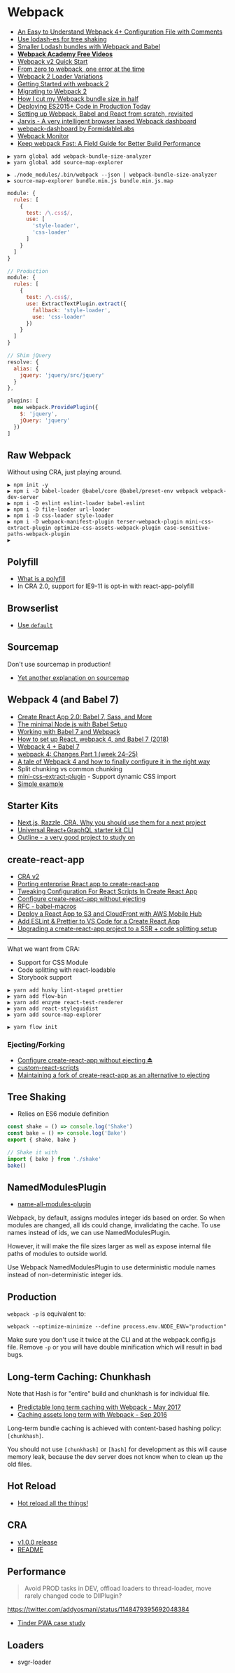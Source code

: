 # Webpack

* [An Easy to Understand Webpack 4+ Configuration File with Comments](https://medium.com/@timurcatakli/an-easy-to-understand-webpack-4-configuration-file-with-comments-6213882e9edf)
* [Use lodash-es for tree shaking](https://www.npmjs.com/package/lodash-es)
* [Smaller Lodash bundles with Webpack and Babel](https://nolanlawson.com/2018/03/20/smaller-lodash-bundles-with-webpack-and-babel/)
* [**Webpack Academy Free Videos**](https://webpack.academy/courses/enrolled/104961)
* [Webpack v2 Quick Start](http://bendyworks.com/blog/webpack-v2-quick-start)
* [From zero to webpack, one error at the time](http://www.jumoel.com/2017/zero-to-webpack.html)
* [Webpack 2 Loader Variations](http://andrewhfarmer.com/webpack-2-loader-variations/)
* [Getting Started with webpack 2](https://blog.madewithenvy.com/getting-started-with-webpack-2-ed2b86c68783)
* [Migrating to Webpack 2](https://javascriptplayground.com/blog/2016/10/moving-to-webpack-2/)
* [How I cut my Webpack bundle size in half](http://jmduke.com/posts/how-i-cut-my-webpack-bundle-size-in-half/)
* [Deploying ES2015+ Code in Production Today](https://philipwalton.com/articles/deploying-es2015-code-in-production-today/)
* [Setting up Webpack, Babel and React from scratch, revisited](https://stanko.github.io/webpack-babel-react-revisited/)
* [Jarvis - A very intelligent browser based Webpack dashboard](https://github.com/zouhir/jarvis)
* [webpack-dashboard by FormidableLabs](https://github.com/FormidableLabs/webpack-dashboard)
* [Webpack Monitor](http://webpackmonitor.com/)
* [Keep webpack Fast: A Field Guide for Better Build Performance](https://slack.engineering/keep-webpack-fast-a-field-guide-for-better-build-performance-f56a5995e8f1)

```
▶ yarn global add webpack-bundle-size-analyzer
▶ yarn global add source-map-explorer

▶ ./node_modules/.bin/webpack --json | webpack-bundle-size-analyzer
▶ source-map-explorer bundle.min.js bundle.min.js.map
```

```js
module: {
  rules: [
    {
      test: /\.css$/,
      use: [
        'style-loader',
        'css-loader'
      ]
    }
  ]
}

// Production
module: {
  rules: [
    {
      test: /\.css$/,
      use: ExtractTextPlugin.extract({
        fallback: 'style-loader',
        use: 'css-loader'
      })
    }
  ]
}
```

```js
// Shim jQuery
resolve: {
  alias: {
    jquery: 'jquery/src/jquery'
  }
},

plugins: [
  new webpack.ProvidePlugin({
    $: 'jquery',
    jQuery: 'jquery'
  })
]
```

## Raw Webpack

Without using CRA, just playing around.

```
▶ npm init -y
▶ npm i -D babel-loader @babel/core @babel/preset-env webpack webpack-dev-server
▶ npm i -D eslint eslint-loader babel-eslint
▶ npm i -D file-loader url-loader
▶ npm i -D css-loader style-loader
▶ npm i -D webpack-manifest-plugin terser-webpack-plugin mini-css-extract-plugin optimize-css-assets-webpack-plugin case-sensitive-paths-webpack-plugin
▶ 
```

## Polyfill

* [What is a polyfill](https://blog.kentcdodds.com/what-is-a-polyfill-acab87e8481e)
* In CRA 2.0, support for IE9-11 is opt-in with react-app-polyfill

## Browserlist

* [Use `default`](https://twitter.com/jamiebuilds/status/1022568918949408768)

## Sourcemap

Don't use sourcemap in production!

* [Yet another explanation on sourcemap](https://medium.com/@trungutt/yet-another-explanation-on-sourcemap-669797e418ce)

## Webpack 4 (and Babel 7)

* [Create React App 2.0: Babel 7, Sass, and More](https://reactjs.org/blog/2018/10/01/create-react-app-v2.html)
* [The minimal Node.js with Babel Setup](https://www.robinwieruch.de/minimal-node-js-babel-setup/)
* [Working with Babel 7 and Webpack](https://www.thebasement.be/working-with-babel-7-and-webpack/)
* [How to set up React, webpack 4, and Babel 7 (2018)](https://www.valentinog.com/blog/react-webpack-babel/)
* [Webpack 4 + Babel 7](https://medium.com/oredi/webpack-with-babel-7-b61f7caa9565)
* [webpack 4: Changes Part 1 (week 24–25)](https://medium.com/webpack/webpack-4-changes-part-1-week-24-25-fd4d77674e55)
* [A tale of Webpack 4 and how to finally configure it in the right way](https://hackernoon.com/a-tale-of-webpack-4-and-how-to-finally-configure-it-in-the-right-way-4e94c8e7e5c1)
* Split chunking vs common chunking
* [mini-css-extract-plugin](https://github.com/webpack-contrib/mini-css-extract-plugin) - Support dynamic CSS import
* [Simple example](https://hackernoon.com/how-to-build-a-react-project-from-scratch-using-webpack-4-and-babel-56d4a26afd32)

## Starter Kits

* [Next.js, Razzle, CRA. Why you should use them for a next project](https://hackernoon.com/next-js-razzle-cra-why-you-should-use-them-for-a-next-project-a78d320de97f)
* [Universal React+GraphQL starter kit CLI](https://github.com/reactql/cli)
* [Outline - a very good project to study on](https://www.getoutline.com/)

## create-react-app

* [CRA v2](https://github.com/facebook/create-react-app/issues/5103)
* [Porting enterprise React app to create-react-app](https://medium.com/@KarandikarMihir/porting-enterprise-react-app-to-create-react-app-bfb565a25460)
* [Tweaking Configuration For React Scripts In Create React App](https://medium.com/@shubheksha/tweaking-configuration-for-react-scripts-in-create-react-app-d91e9d03a42f)
* [Configure create-react-app without ejecting](https://medium.com/@kitze/configure-create-react-app-without-ejecting-d8450e96196a)
* [RFC - babel-macros](https://github.com/facebookincubator/create-react-app/issues/2730)
* [Deploy a React App to S3 and CloudFront with AWS Mobile Hub](https://aws.amazon.com/blogs/mobile/deploy-a-react-app-to-s3-and-cloudfront-with-aws-mobile-hub/)
* [Add ESLint & Prettier to VS Code for a Create React App](https://www.youtube.com/watch?v=bfyI9yl3qfE)
* [Upgrading a create-react-app project to a SSR + code splitting setup](https://medium.com/bucharestjs/upgrading-a-create-react-app-project-to-a-ssr-code-splitting-setup-9da57df2040a)

---

What we want from CRA:

* Support for CSS Module
* Code splitting with react-loadable
* Storybook support

```
▶ yarn add husky lint-staged prettier
▶ yarn add flow-bin
▶ yarn add enzyme react-test-renderer
▶ yarn add react-styleguidist
▶ yarn add source-map-explorer

▶ yarn flow init
```

### Ejecting/Forking

* [Configure create-react-app without ejecting ⏏](https://medium.com/@kitze/configure-create-react-app-without-ejecting-d8450e96196a)
* [custom-react-scripts](https://github.com/kitze/custom-react-scripts)
* [Maintaining a fork of create-react-app as an alternative to ejecting](https://medium.com/@denis.zhbankov/maintaining-a-fork-of-create-react-app-as-an-alternative-to-ejecting-c555e8eb2b63)

## Tree Shaking

* Relies on ES6 module definition

```js
const shake = () => console.log('Shake')
const bake = () => console.log('Bake')
export { shake, bake }

// Shake it with
import { bake } from './shake'
bake()
```

## NamedModulesPlugin

* [name-all-modules-plugin](https://github.com/timse/name-all-modules-plugin)

Webpack, by default, assigns modules integer ids based on order. So when modules are changed, all ids could change, invalidating the cache. To use names instead of ids, we can use NamedModulesPlugin.

However, it will make the file sizes larger as well as expose internal file paths of modules to outside world.

Use Webpack NamedModulesPlugin to use deterministic module names instead of non-deterministic integer ids.

## Production

`webpack -p` is equivalent to:

```
webpack --optimize-minimize --define process.env.NODE_ENV="production"
```

Make sure you don't use it twice at the CLI and at the webpack.config.js file. Remove `-p` or you will have double minification which will result in bad bugs.

## Long-term Caching: Chunkhash

Note that Hash is for "entire" build and chunkhash is for individual file.

* [Predictable long term caching with Webpack - May 2017](https://medium.com/webpack/predictable-long-term-caching-with-webpack-d3eee1d3fa31)
* [Caching assets long term with Webpack - Sep 2016](https://medium.com/connect-the-dots/caching-assets-long-term-with-webpack-5ad24a4c39bd#.427deo91l)

Long-term bundle caching is achieved with content-based hashing policy: `[chunkhash]`.

You should not use `[chunkhash]` or `[hash]` for development as this will cause memory leak, because the dev server does not know when to clean up the old files.

## Hot Reload

* [Hot reload all the things!](https://hackernoon.com/hot-reload-all-the-things-ec0fed8ab0#.dok0iuu17)

## CRA

* [v1.0.0 release](https://github.com/facebookincubator/create-react-app/releases/tag/v1.0.0)
* [README](https://github.com/facebookincubator/create-react-app/blob/master/packages/react-scripts/template/README.md)

## Performance

> Avoid PROD tasks in DEV, offload loaders to thread-loader, move rarely changed code to DllPlugin?

https://twitter.com/addyosmani/status/1148479395692048384

* [Tinder PWA case study](https://medium.com/@addyosmani/a-tinder-progressive-web-app-performance-case-study-78919d98ece0)

## Loaders

* svgr-loader

